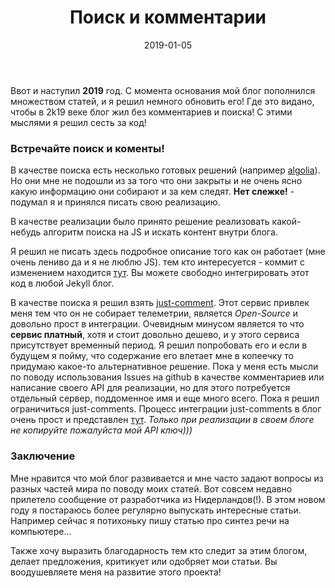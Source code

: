 ﻿---
layout: post
title:  "Поиск и комментарии"
date:   2019-01-05
category: blog
---
<p class="intro"><span class="dropcap">В</span>вот и наступил <b>2019</b> год. С момента основания мой блог пополнился множеством статей, и я решил немного обновить его! Где это видано, чтобы в 2k19 веке блог жил без комментариев и поиска! С этими мыслями я решил сесть за код!</p>

### Встречайте поиск и коменты!

В качестве поиска есть несколько готовых решений (например [algolia](https://www.algolia.com/)).
Но они мне не подошли из за того что они закрыты и не очень ясно какую информацию они собирают и за кем следят. **Нет слежке!** - подумал я и принялся писать свою реализацию.

В качестве реализации было принято решение реализовать какой-небудь алгоритм поиска на JS и искать контент внутри блога.

Я решил не писать здесь подробное описание того как он работает (мне очень лениво да и я не люблю JS). тем кто интересуется - коммит с изменением находится [тут](https://github.com/gosha20777/gosha20777.github.io/commit/8a71a4fa03b982fd7d3061ce8db524535630b276). Вы можете свободно интегрировать этот код в любой Jekyll блог.

В качестве поиска я решил взять [just-comment](https://just-comments.com/). Этот сервис привлек меня тем что он не собирает телеметрии, является *Open-Source* и довольно прост в интеграции. Очевидным минусом является то что **сервис платный**, хотя и стоит довольно дешево, и у этого сервиса присутствует временный период. Я решил попробовать его и если в будущем я пойму, что содержание его влетает мне в копеечку то придумаю какое-то альтернативное решение. Пока у меня есть мысли по поводу использования Issues на github в качестве комментариев или написание своего API для реализации, но для этого потребуется отдельный сервер, поддоменное имя и еще много всего. Пока я решил ограничиться just-comments. Процесс интеграции just-comments в блог очень прост и представлен [тут](https://github.com/gosha20777/gosha20777.github.io/commit/a7d04c38b3048bbf7474e98fcdcde3e36c8df4ac). *Только при реализации в своем блоге не копируйте пожалуйста мой API ключ)))*

### Заключение
Мне нравится что мой блог развивается и мне часто задают вопросы из разных частей мира по поводу моих статей. Вот совсем недавно прилетело сообщение от разработчика из Нидерландов(!). В этом новом году я постараюсь более регулярно выпускать интересные статьи. Например сейчас я потихоньку пишу статью про синтез речи на компьютере... 

Также хочу выразить благодарность тем кто следит за этим блогом, делает предложения, критикует или одобряет мои статьи. Вы воодушевляете меня на развитие этого проекта!
